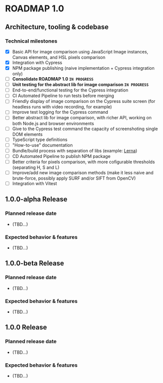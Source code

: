 ROADMAP 1.0
===========

## Architecture, tooling & codebase
### Technical milestones
- [x] Basic API for image comparison using JavaScript Image instances, Canvas elements, and HSL pixels comparison
- [x] Integration with Cypress
- [x] NPM package publishing (naive implementation + Cypress integration only)
- [ ] **Consolidate ROADMAP 1.0 `IN PROGRESS`**
- [ ] **Unit testing for the abstract lib for image comparison `IN PROGRESS`**
- [ ] End-to-end/functional testing for the Cypress integration
- [ ] CI Automated Pipeline to run tests before merging
- [ ] Friendly display of image comparison on the Cypress suite screen (for headless runs with video recording, for example)
- [ ] Improve test logging for the Cypress command
- [ ] Better abstract lib for image comparison, with richer API, working on both Node.js and browser environments
- [ ] Give to the Cypress test command the capacity of screenshoting single DOM elements
- [ ] TypeScript type definitions
- [ ] "How-to-use" documentation
- [ ] Bundle/build process with separation of libs (example: [Lerna](https://lerna.js.org/))
- [ ] CD Automated Pipeline to publish NPM package
- [ ] Better criteria for pixels comparison, with more cofigurable thresholds (separating H, S and L)
- [ ] Improve/add new image comparison methods (make it less naive and brute-force, possibly apply SURF and/or SIFT from OpenCV)
- [ ] Integration with Vitest

## 1.0.0-alpha Release
### Planned release date
- (TBD...)
### Expected behavior & features
- (TBD...)

## 1.0.0-beta Release
### Planned release date
- (TBD...)
### Expected behavior & features
- (TBD...)

## 1.0.0 Release
### Planned release date
- (TBD...)
### Expected behavior & features
- (TBD...)
